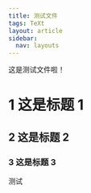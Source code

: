 ```yaml
---
title: 测试文件
tags: TeXt
layout: article
sidebar:
  nav: layouts
---
```

 这是测试文件啦！

# 1 这是标题 1

## 2 这是标题 2

### 3 这是标题 3

测试